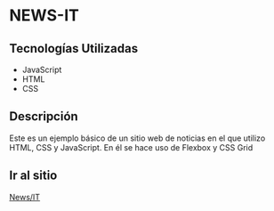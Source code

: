 # NEWS-IT

## Tecnologías Utilizadas

+ JavaScript
+ HTML
+ CSS
 

## Descripción

Este es un ejemplo básico de un sitio web de noticias en el que utilizo HTML, CSS y JavaScript. 
En él se hace uso de Flexbox y CSS Grid

## Ir al sitio
[News/IT](https://news-html-css-js.vercel.app/)

